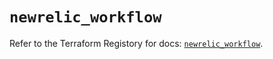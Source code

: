 # `newrelic_workflow`

Refer to the Terraform Registory for docs: [`newrelic_workflow`](https://registry.terraform.io/providers/newrelic/newrelic/3.27.6/docs/resources/workflow).
